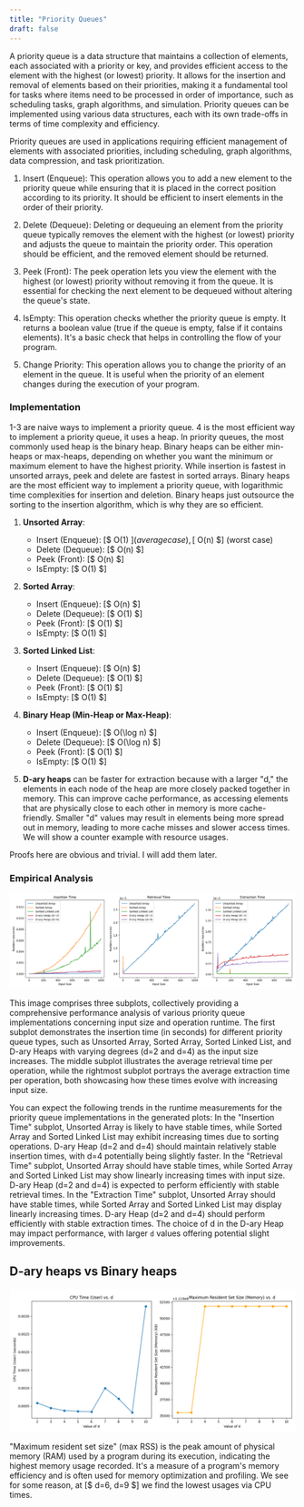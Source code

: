 ```yaml
---
title: "Priority Queues"
draft: false
---
```


A priority queue is a data structure that maintains a collection of elements, each associated with a priority or key, and provides efficient access to the element with the highest (or lowest) priority. It allows for the insertion and removal of elements based on their priorities, making it a fundamental tool for tasks where items need to be processed in order of importance, such as scheduling tasks, graph algorithms, and simulation. Priority queues can be implemented using various data structures, each with its own trade-offs in terms of time complexity and efficiency.

Priority queues are used in applications requiring efficient management of elements with associated priorities, including scheduling, graph algorithms, data compression, and task prioritization.

1. Insert (Enqueue): This operation allows you to add a new element to the priority queue while ensuring that it is placed in the correct position according to its priority. It should be efficient to insert elements in the order of their priority.

2. Delete (Dequeue): Deleting or dequeuing an element from the priority queue typically removes the element with the highest (or lowest) priority and adjusts the queue to maintain the priority order. This operation should be efficient, and the removed element should be returned.

3. Peek (Front): The peek operation lets you view the element with the highest (or lowest) priority without removing it from the queue. It is essential for checking the next element to be dequeued without altering the queue's state.

4. IsEmpty: This operation checks whether the priority queue is empty. It returns a boolean value (true if the queue is empty, false if it contains elements). It's a basic check that helps in controlling the flow of your program.

5. Change Priority: This operation allows you to change the priority of an element in the queue. It is useful when the priority of an element changes during the execution of your program.

### Implementation

1-3 are naive ways to implement a priority queue. 4 is the most efficient way to implement a priority queue, it uses a heap. In priority queues, the most commonly used heap is the binary heap. Binary heaps can be either min-heaps or max-heaps, depending on whether you want the minimum or maximum element to have the highest priority. While insertion is fastest in unsorted arrays, peek and delete are fastest in sorted arrays. Binary heaps are the most efficient way to implement a priority queue, with logarithmic time complexities for insertion and deletion. Binary heaps just outsource the sorting to the insertion algorithm, which is why they are so efficient.

1. **Unsorted Array**:
   - Insert (Enqueue): [$ O(1) $] (average case), [$ O(n) $] (worst case)
   - Delete (Dequeue): [$ O(n) $]
   - Peek (Front): [$ O(n) $]
   - IsEmpty: [$ O(1) $]

2. **Sorted Array**:
   - Insert (Enqueue): [$ O(n) $]
   - Delete (Dequeue): [$ O(1) $]
   - Peek (Front): [$ O(1) $]
   - IsEmpty: [$ O(1) $]

3. **Sorted Linked List**:
   - Insert (Enqueue): [$ O(n) $]
   - Delete (Dequeue): [$ O(1) $]
   - Peek (Front): [$ O(1) $]
   - IsEmpty: [$ O(1) $]

4. **Binary Heap (Min-Heap or Max-Heap)**:
   - Insert (Enqueue): [$ O(\log n) $]
   - Delete (Dequeue): [$ O(\log n) $]
   - Peek (Front): [$ O(1) $]
   - IsEmpty: [$ O(1) $]

5. **D-ary heaps** can be faster for extraction because with a larger "d," the elements in each node of the heap are more closely packed together in memory. This can improve cache performance, as accessing elements that are physically close to each other in memory is more cache-friendly. Smaller "d" values may result in elements being more spread out in memory, leading to more cache misses and slower access times. We will show a counter example with resource usages.

Proofs here are obvious and trivial. I will add them later.

### Empirical Analysis

![pq-ops](https://raw.githubusercontent.com/AbhinavMir/toc/main/assets/pq_operations.png)

This image comprises three subplots, collectively providing a comprehensive performance analysis of various priority queue implementations concerning input size and operation runtime. The first subplot demonstrates the insertion time (in seconds) for different priority queue types, such as Unsorted Array, Sorted Array, Sorted Linked List, and D-ary Heaps with varying degrees (d=2 and d=4) as the input size increases. The middle subplot illustrates the average retrieval time per operation, while the rightmost subplot portrays the average extraction time per operation, both showcasing how these times evolve with increasing input size. 

You can expect the following trends in the runtime measurements for the priority queue implementations in the generated plots: In the "Insertion Time" subplot, Unsorted Array is likely to have stable times, while Sorted Array and Sorted Linked List may exhibit increasing times due to sorting operations. D-ary Heap (d=2 and d=4) should maintain relatively stable insertion times, with d=4 potentially being slightly faster. In the "Retrieval Time" subplot, Unsorted Array should have stable times, while Sorted Array and Sorted Linked List may show linearly increasing times with input size. D-ary Heap (d=2 and d=4) is expected to perform efficiently with stable retrieval times. In the "Extraction Time" subplot, Unsorted Array should have stable times, while Sorted Array and Sorted Linked List may display linearly increasing times. D-ary Heap (d=2 and d=4) should perform efficiently with stable extraction times. The choice of d in the D-ary Heap may impact performance, with larger `d` values offering potential slight improvements.

## D-ary heaps vs Binary heaps

![pq-ops](https://raw.githubusercontent.com/AbhinavMir/toc/main/assets/d_heap_resources.png)

"Maximum resident set size" (max RSS) is the peak amount of physical memory (RAM) used by a program during its execution, indicating the highest memory usage recorded. It's a measure of a program's memory efficiency and is often used for memory optimization and profiling. We see for some reason, at [$ d=6, d=9 $] we find the lowest usages via CPU times.
